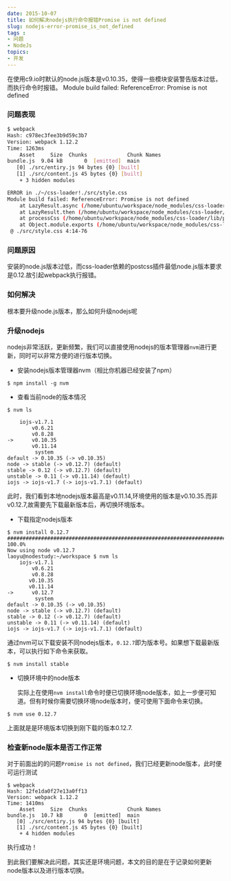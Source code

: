 ```yaml
---
date: 2015-10-07
title: 如何解决nodejs执行命令报错Promise is not defined
slug: nodejs-error-promise_is_not_defined
tags : 
- 问题
- NodeJs
topics: 
- 开发
---
```


在使用c9.io时默认的node.js版本是v0.10.35，使得一些模块安装警告版本过低，而执行命令时报错。
Module build failed: ReferenceError: Promise is not defined

<!--more-->

### 问题表现

```bash
$ webpack
Hash: c978ec3fee3b9d59c3b7
Version: webpack 1.12.2
Time: 1263ms
    Asset     Size  Chunks             Chunk Names
bundle.js  9.04 kB       0  [emitted]  main
   [0] ./src/entiry.js 94 bytes {0} [built]
   [1] ./src/content.js 45 bytes {0} [built]
    + 3 hidden modules

ERROR in ./~/css-loader!./src/style.css
Module build failed: ReferenceError: Promise is not defined
    at LazyResult.async (/home/ubuntu/workspace/node_modules/css-loader/node_modules/postcss/lib/lazy-result.js:152:31)
    at LazyResult.then (/home/ubuntu/workspace/node_modules/css-loader/node_modules/postcss/lib/lazy-result.js:75:21)
    at processCss (/home/ubuntu/workspace/node_modules/css-loader/lib/processCss.js:174:5)
    at Object.module.exports (/home/ubuntu/workspace/node_modules/css-loader/lib/loader.js:22:2)
 @ ./src/style.css 4:14-76
```

### 问题原因
安装的node.js版本过低，而css-loader依赖的postcss插件最低node.js版本要求是0.12.故引起webpack执行报错。

### 如何解决

根本要升级node.js版本，那么如何升级nodejs呢

### 升级nodejs

nodejs非常活跃，更新频繁，我们可以直接使用nodejs的版本管理器`nvm`进行更新，同时可以非常方便的进行版本切换。

+ 安装nodejs版本管理器nvm（相比你机器已经安装了npm）
```shell
$ npm install -g nvm
```

+ 查看当前node的版本情况

```shell
$ nvm ls

	iojs-v1.7.1
		v0.6.21
		v0.8.28
->      v0.10.35
		v0.11.14 
		 system
default -> 0.10.35 (-> v0.10.35)
node -> stable (-> v0.12.7) (default)
stable -> 0.12 (-> v0.12.7) (default)
unstable -> 0.11 (-> v0.11.14) (default)
iojs -> iojs-v1.7 (-> iojs-v1.7.1) (default)
```

此时，我们看到本地nodejs版本最高是v0.11.14,环境使用的版本是v0.10.35.而非v0.12.7,故需要先下载最新版本后，再切换环境版本。

+ 下载指定nodejs版本

```shell
$ nvm install 0.12.7
######################################################################## 100.0%
Now using node v0.12.7
laoyu@nodestudy:~/workspace $ nvm ls
    iojs-v1.7.1
        v0.6.21
        v0.8.28
       v0.10.35
       v0.11.14
->      v0.12.7
         system
default -> 0.10.35 (-> v0.10.35)
node -> stable (-> v0.12.7) (default)
stable -> 0.12 (-> v0.12.7) (default)
unstable -> 0.11 (-> v0.11.14) (default)
iojs -> iojs-v1.7 (-> iojs-v1.7.1) (default)

```

通过nvm可以下载安装不同nodejs版本，`0.12.7`即为版本号。如果想下载最新版本，可以执行如下命令来获取。

```shell
$ nvm install stable
```

+ 切换环境中的node版本

    实际上在使用`nvm install`命令时便已切换环境node版本，如上一步便可知道。但有时候你需要切换环境node版本时，便可使用下面命令来切换。
```shell
$ nvm use 0.12.7
```
上面就是是环境版本切换到刚下载的版本0.12.7.


### 检查新node版本是否工作正常
对于前面出的的问题`Promise is not defined`，我们已经更新node版本，此时便可运行测试
```shell
$ webpack
Hash: 12fe1da0f27e13a0ff13
Version: webpack 1.12.2
Time: 1410ms
    Asset     Size  Chunks             Chunk Names
bundle.js  10.7 kB       0  [emitted]  main
   [0] ./src/entiry.js 94 bytes {0} [built]
   [1] ./src/content.js 45 bytes {0} [built]
    + 4 hidden modules
```
执行成功！

到此我们要解决此问题，其实还是环境问题，本文的目的是在于记录如何更新node版本以及进行版本切换。